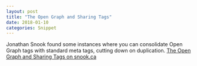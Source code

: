 ```yaml
---
layout: post
title: "The Open Graph and Sharing Tags"
date: 2018-01-10
categories: Snippet
---
```

Jonathan Snook found some instances where you can consolidate Open Graph tags with standard meta tags, cutting down on duplication. <a href="https://snook.ca/archives/html_and_css/open-graph-and-sharing-tags">The Open Graph and Sharing Tags on snook.ca</a>
